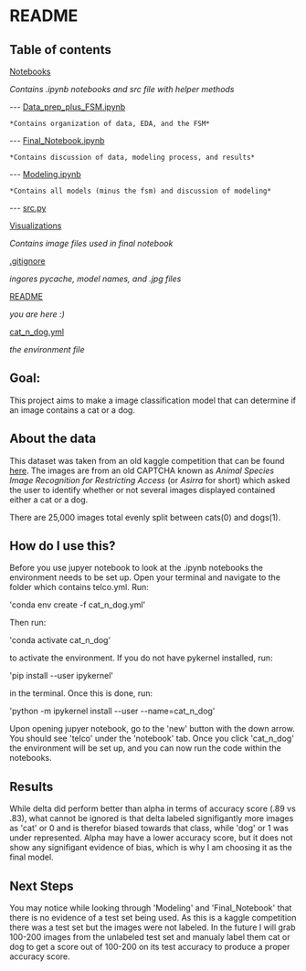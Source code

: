 # README

## Table of contents

[Notebooks](https://github.com/Booandlean/cat_or_dog/tree/master/Notebooks) 

*Contains .ipynb notebooks and src file with helper methods*

--- [Data_prep_plus_FSM.ipynb](https://github.com/Booandlean/cat_or_dog/blob/master/Notebooks/Data_prep_plus_FSM.ipynb)
    
    *Contains organization of data, EDA, and the FSM*

--- [Final_Notebook.ipynb](https://github.com/Booandlean/cat_or_dog/blob/master/Notebooks/Final_Notebook.ipynb)

    *Contains discussion of data, modeling process, and results*
    
--- [Modeling.ipynb](https://github.com/Booandlean/cat_or_dog/blob/master/Notebooks/Modeling.ipynb)

    *Contains all models (minus the fsm) and discussion of modeling*

--- [src.py](https://github.com/Booandlean/cat_or_dog/blob/master/Notebooks/src.py)

[Visualizations](https://github.com/Booandlean/cat_or_dog/tree/master/Visualizations)

*Contains image files used in final notebook*

[.gitignore](https://github.com/Booandlean/cat_or_dog/blob/master/.gitignore)

*ingores pycache, model names, and .jpg files*

[README](https://github.com/Booandlean/cat_or_dog/blob/master/README.md)

*you are here :)*

[cat_n_dog.yml](https://github.com/Booandlean/cat_or_dog/blob/master/cat_n_dog.yml)

*the environment file*

## Goal:

This project aims to make a image classification model that can determine if an image contains a cat or a dog.

## About the data

This dataset was taken from an old kaggle competition that can be found [here](https://www.kaggle.com/c/dogs-vs-cats). The images are from an old CAPTCHA known as *Animal Species Image Recognition for Restricting Access* (or *Asirra* for short) which asked the user to identify whether or not several images displayed contained either a cat or a dog.

There are 25,000 images total evenly split between cats(0) and dogs(1). 

## How do I use this?

Before you use jupyer notebook to look at the .ipynb notebooks the environment needs to be set up. Open your terminal and navigate to the folder which contains telco.yml. Run:

'conda env create -f cat_n_dog.yml' 

Then run: 

'conda activate cat_n_dog'

to activate the environment. If you do not have pykernel installed, run: 

'pip install --user ipykernel' 

in the terminal. Once this is done, run: 

'python -m ipykernel install --user --name=cat_n_dog' 

Upon opening jupyer notebook, go to the 'new' button with the down arrow. You should see 'telco' under the 'notebook' tab. Once you click 'cat_n_dog' the environment will be set up, and you can now run the code within the notebooks. 

## Results

While delta did perform better than alpha in terms of accuracy score (.89 vs .83), what cannot be ignored is that delta labeled signifigantly more images as 'cat' or 0 and is therefor biased towards that class, while 'dog' or 1 was under represented. Alpha may have a lower accuracy score, but it does not show any signifigant evidence of bias, which is why I am choosing it as the final model. 

## Next Steps

You may notice while looking through 'Modeling' and 'Final_Notebook' that there is no evidence of a test set being used. As this is a kaggle competition there was a test set but the images were not labeled. In the future I will grab 100-200 images from the unlabeled test set and manualy label them cat or dog to get a score out of 100-200 on its test accuracy to produce a proper accuracy score. 